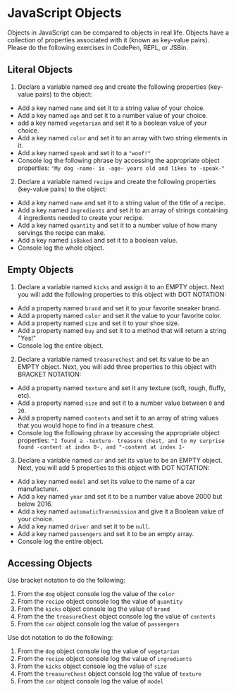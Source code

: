 # JavaScript Objects

Objects in JavaScript can be compared to objects in real life. Objects have a collection of properties associated with it (known as key-value pairs). Please do the following exercises in CodePen, REPL, or JSBin.

## Literal Objects

1.  Declare a variable named `dog` and create the following properties (key-value pairs) to the object:

* Add a key named `name` and set it to a string value of your choice.
* Add a key named `age` and set it to a number value of your choice.
* add a key named `vegetarian` and set it to a boolean value of your choice.
* Add a key named `color` and set it to an array with two string elements in it.
* Add a key named `speak` and set it to a `"woof!"`
* Console log the following phrase by accessing the appropriate object properties: `"My dog -name- is -age- years old and likes to -speak-"`

2.  Declare a variable named `recipe` and create the following properties (key-value pairs) to the object:

* Add a key named `name` and set it to a string value of the title of a recipe.
* Add a key named `ingredients` and set it to an array of strings containing 4 ingredients needed to create your recipe.
* Add a key named `quantity` and set it to a number value of how many servings the recipe can make.
* Add a key named `isBaked` and set it to a boolean value.
* Console log the whole object.

## Empty Objects

1.  Declare a variable named `kicks` and assign it to an EMPTY object. Next you will add the following properties to this object with DOT NOTATION:

* Add a property named `brand` and set it to your favorite sneaker brand.
* Add a property named `color` and set it the value to your favorite color.
* Add a property named `size` and set it to your shoe size.
* Add a property named `buy` and set it to a method that will return a string "Yes!"
* Console log the entire object.

2.  Declare a variable named `treasureChest` and set its value to be an EMPTY object. Next, you will add three properties to this object with BRACKET NOTATION:

* Add a property named `texture` and set it any texture (soft, rough, fluffy, etc).
* Add a property named `size` and set it to a number value between `0` and `20`.
* Add a property named `contents` and set it to an array of string values that you would hope to find in a treasure chest.
* Console log the following phrase by accessing the appropriate object properties: `"I found a -texture- treasure chest, and to my surprise found -content at index 0-, and "-content at index 1-`

3.  Declare a variable named `car` and set its value to be an EMPTY object. Next, you will add 5 properties to this object with DOT NOTATION:

* Add a key named `model` and set its value to the name of a car manufacturer.
* Add a key named `year` and set it to be a number value above 2000 but below 2016.
* Add a key named `automaticTransmission` and give it a Boolean value of your choice.
* Add a key named `driver` and set it to be `null`.
* Add a key named `passengers` and set it to be an empty array.
* Console log the entire object.

## Accessing Objects

Use bracket notation to do the following:

1.  From the `dog` object console log the value of the `color`
2.  From the `recipe` object console log the value of `quantity`
3.  From the `kicks` object console log the value of `brand`
4.  From the the `treasureChest` object console log the value of `contents`
5.  From the `car` object console log the value of `passengers`

Use dot notation to do the following:

1.  From the `dog` object console log the value of `vegetarian`
2.  From the `recipe` object console log the value of `ingredients`
3.  From the `kicks` object console log the value of `size`
4.  From the `treasureChest` object console log the value of `texture`
5.  From the `car` object console log the value of `model`
